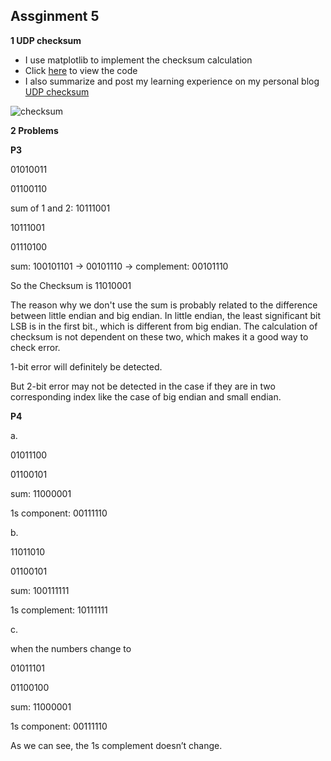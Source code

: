## Assginment 5

**1 UDP checksum**

- I use matplotlib to implement the checksum calculation
- Click [here](https://github.com/JasonZhu-WHU/Network-distributed/blob/master/hw5/checksum.py) to view the code
- I also summarize and post my learning experience on my personal blog  [UDP checksum](https://zhuanlan.zhihu.com/p/123287096)

![checksum](https://pic2.zhimg.com/80/v2-f40813e738765b1bf8a73e2dc80b79ff_1440w.jpg)



**2 Problems**

**P3**

01010011

01100110

sum of 1 and 2: 10111001

10111001

01110100

sum: 100101101 -> 00101110 -> complement: 00101110

So the Checksum is 11010001

The reason why we don't use the sum is probably related to the difference between little endian and big endian. In little endian, the least significant bit LSB is in the first bit., which is different from big endian. The calculation of checksum is not dependent on these two, which makes it a good way to check error.

1-bit error will definitely be detected.

But 2-bit error may not be detected in the case if they are in two corresponding index like the case of big endian and small endian.



**P4**

a.

01011100

01100101

sum: 11000001

1s component: 00111110

b.

11011010

01100101

sum: 100111111

1s complement: 10111111

c.

when the numbers change to

01011101

01100100

sum: 11000001

1s component: 00111110

As we can see, the 1s complement doesn’t change.
